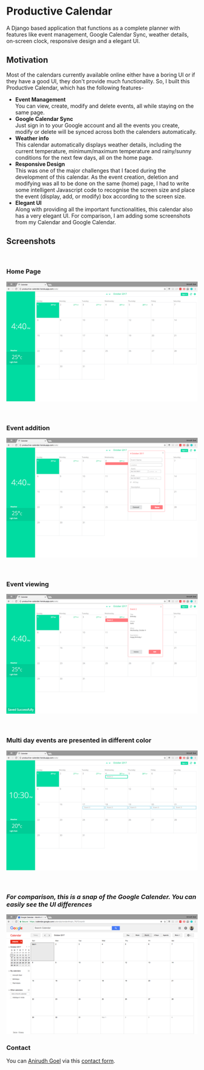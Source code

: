# Productive Calendar

A Django based application that functions as a complete planner with features like event management, Google Calendar Sync, weather details, on-screen clock, responsive design and a elegant UI.

## Motivation

Most of the calendars currently available online either have a boring UI or if they have a good UI, they don't provide much functionality. So, I built this Productive Calendar, which has the following features-

- **Event Management**<br>You can view, create, modify and delete events, all while staying on the same page.
- **Google Calendar Sync**<br>Just sign in to your Google account and all the events you create, modify or delete will be synced across both the calenders automatically.
- **Weather info**<br>This calendar automatically displays weather details, including the current temperature, minimum/maximum temperature and rainy/sunny conditions for the next few days, all on the home page.
- **Responsive Design**<br>This was one of the major challenges that I faced during the development of this calendar. As the event creation, deletion and modifying was all to be done on the same (home) page, I had to write some intelligent Javascript code to recognise the screen size and place the event (display, add, or modify) box according to the screen size.
- **Elegant UI**<br>Along with providing all the important functionalities, this calendar also has a very elegant UI. For comparison, I am adding some screenshots from my Calendar and Google Calendar.


## Screenshots
<br>

### Home Page

![Home Page](calender/static/calender/ss/ss1.png)
<br><br><br>
### Event addition

![Event add](calender/static/calender/ss/ss2.png)
<br><br><br>
### Event viewing

![Event view](calender/static/calender/ss/ss3.png)
<br><br><br>
### Multi day events are presented in different color

![Multi day event](calender/static/calender/ss/ss4.png)
<br><br><br>
### _For comparison, this is a snap of the Google Calender. You can easily see the UI differences_

![Comparison](calender/static/calender/ss/ss5.png)


### Contact

You can [Anirudh Goel](http://anirudhgoel.me) via this [contact form](https://anirudhgoel.typeform.com/to/LUFqDL).
